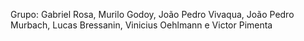 Grupo: Gabriel Rosa, Murilo Godoy, João Pedro Vivaqua, João Pedro Murbach, Lucas Bressanin, Vinicius Oehlmann e Victor Pimenta
